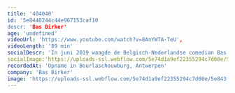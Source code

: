 ```yaml
---
title: '404040'
id: '5e8440244c44e967153caf10
descr: 'Bas Birker'
age: 'undefined'
videoUrl: 'https://www.youtube.com/watch?v=8AnYWTA-TeU',
videoLength: '89 min'
socialDescr: 'In juni 2019 waagde de Belgisch-Nederlandse comedian Bas Birker zich aan een experiment: hij schreef in 40 dagen een gloednieuwe show, die hij ook nog eens 40 dagen na elkaar speelde. Van leeg blad tot première. Die première was niet toevallig op 11 juni, de dag waarop Bas 40 werd. En dat werd meteen ook de dernière: Bas speelde de show één keer, en daarna nooit meer.'
socialImage:'https://uploads-ssl.webflow.com/5e74d1a9ef22355294c7d60e/5e843ffef32f290656291216_Schermafbeelding%202020-04-01%20om%2009.16.54.png'
recordedAt: 'Opname in Bourlaschouwburg, Antwerpen'
company: 'Bas Birker'
image: 'https://uploads-ssl.webflow.com/5e74d1a9ef22355294c7d60e/5e843ffef32f290656291216_Schermafbeelding%202020-04-01%20om%2009.16.54.png'
---
```

